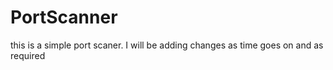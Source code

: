 # PortScanner

this is a simple port scaner. I will be adding changes as time goes on and as required
